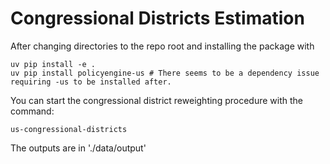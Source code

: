 # Congressional Districts Estimation

After changing directories to the repo root and installing the package with

```
uv pip install -e .
uv pip install policyengine-us # There seems to be a dependency issue requiring -us to be installed after.
```

You can start the congressional district reweighting procedure with the command:
```
us-congressional-districts
```

The outputs are in './data/output'

